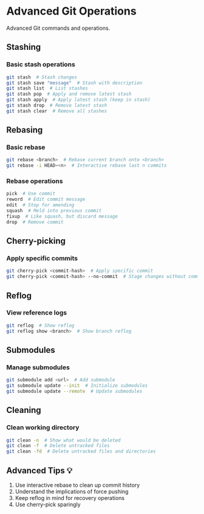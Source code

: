 # Advanced Git Operations

Advanced Git commands and operations.

## Stashing

### Basic stash operations
```bash
git stash  # Stash changes
git stash save "message"  # Stash with description
git stash list  # List stashes
git stash pop  # Apply and remove latest stash
git stash apply  # Apply latest stash (keep in stash)
git stash drop  # Remove latest stash
git stash clear  # Remove all stashes
```

## Rebasing

### Basic rebase
```bash
git rebase <branch>  # Rebase current branch onto <branch>
git rebase -i HEAD~<n>  # Interactive rebase last n commits
```

### Rebase operations
```bash
pick  # Use commit
reword  # Edit commit message
edit  # Stop for amending
squash  # Meld into previous commit
fixup  # Like squash, but discard message
drop  # Remove commit
```

## Cherry-picking

### Apply specific commits
```bash
git cherry-pick <commit-hash>  # Apply specific commit
git cherry-pick <commit-hash> --no-commit  # Stage changes without committing
```

## Reflog

### View reference logs
```bash
git reflog  # Show reflog
git reflog show <branch>  # Show branch reflog
```

## Submodules

### Manage submodules
```bash
git submodule add <url>  # Add submodule
git submodule update --init  # Initialize submodules
git submodule update --remote  # Update submodules
```

## Cleaning

### Clean working directory
```bash
git clean -n  # Show what would be deleted
git clean -f  # Delete untracked files
git clean -fd  # Delete untracked files and directories
```

## Advanced Tips 💡

1. Use interactive rebase to clean up commit history
2. Understand the implications of force pushing
3. Keep reflog in mind for recovery operations
4. Use cherry-pick sparingly